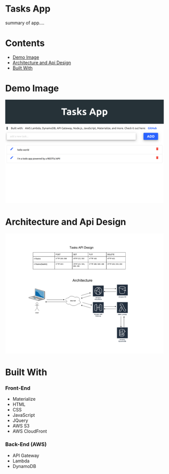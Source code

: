 # Tasks App
summary of app....


# Contents
* [Demo Image](https://github.com/T-travis/t-mobile-app#demo-image)
* [Architecture and Api Design](https://github.com/T-travis/t-mobile-app#architecture-and-api-design)
* [Built With](https://github.com/T-travis/t-mobile-app#built-with)


# Demo Image
![demo](https://github.com/T-travis/tasks-app/blob/master/images/tasksDemo.png)

# Architecture and Api Design
![design](https://github.com/T-travis/tasks-app/blob/master/images/tasks-design.png)

# Built With
### Front-End
* Materialize
* HTML
* CSS
* JavaScript
* JQuery
* AWS S3
* AWS CloudFront

### Back-End (AWS)
* API Gateway
* Lambda
* DynamoDB


